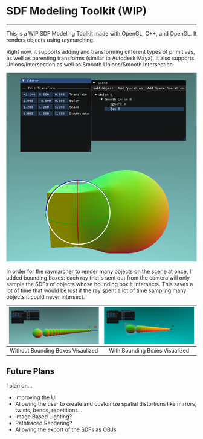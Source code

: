 # SDF Modeling Toolkit (WIP)
---

This is a WIP SDF Modeling Toolkit made with OpenGL, C++, and OpenGL.  It renders objects using raymarching.


Right now, it supports adding and transforming different types of primitives, as well as parenting transforms (similar to Autodesk Maya).  It also supports Unions/Intersection as well as Smooth Unions/Smooth Intersection.

![](ShowcaseMedia/show1.png)

In order for the raymarcher to render many objects on the scene at once, I added bounding boxes: each ray that's sent out from the camera will only sample the SDFs of objects whose bounding box it intersects.  This saves a lot of time that would be lost if the ray spent a lot of time sampling many objects it could never intersect.

| ![](ShowcaseMedia/show2.png) | ![](ShowcaseMedia/show2BBX.png) | 
|:--:|:--:|
| Without Bounding Boxes Visaulized | With Bounding Boxes Visualized | 

## Future Plans
I plan on...
- Improving the UI
- Allowing the user to create and customize spatial distortions like mirrors, twists, bends, repetitions...
- Image Based Lighting?
- Pathtraced Rendering?
- Allowing the export of the SDFs as OBJs
